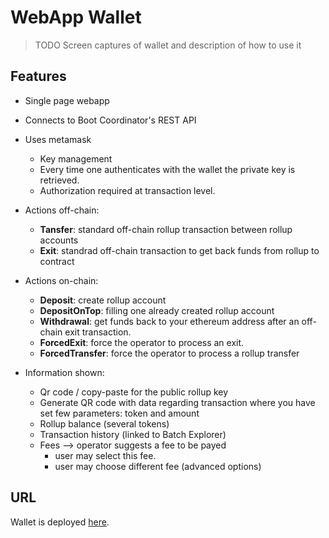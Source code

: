 # WebApp Wallet

> TODO
>  Screen captures of wallet and description of how to use it

## Features
- Single page webapp
- Connects to Boot Coordinator's REST API
- Uses metamask
  - Key management
  - Every time one authenticates with the wallet the private key is retrieved.
  - Authorization required at transaction level. 

- Actions off-chain:
  - **Tansfer**: standard off-chain rollup transaction between rollup accounts
  - **Exit**: standrad off-chain transaction to get back funds from rollup to contract

- Actions on-chain:
  - **Deposit**: create rollup account
  - **DepositOnTop**: filling one already created rollup account
  - **Withdrawal**: get funds back to your ethereum address after an off-chain exit transaction.
  - **ForcedExit**: force the operator to process an exit. 
  - **ForcedTransfer**: force the operator to process a rollup transfer

- Information shown:
  - Qr code / copy-paste for the public rollup key
  - Generate QR code with data regarding transaction where you have set few parameters: token and amount
  - Rollup balance (several tokens)
  - Transaction history (linked to Batch Explorer)
  - Fees --> operator suggests a fee to be payed 
    - user may select this fee.
    - user may choose different fee (advanced options)


## URL

Wallet is deployed [here](http://18.223.28.208).
